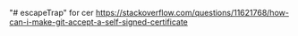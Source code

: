 "# escapeTrap" 
for cer
https://stackoverflow.com/questions/11621768/how-can-i-make-git-accept-a-self-signed-certificate
